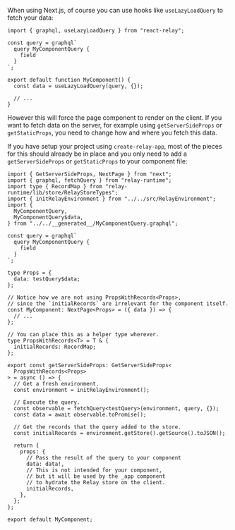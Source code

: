 When using Next.js, of course you can use hooks like `useLazyLoadQuery` to fetch your data:

```tsx
import { graphql, useLazyLoadQuery } from "react-relay";

const query = graphql`
  query MyComponentQuery {
    field
  }
`;

export default function MyComponent() {
  const data = useLazyLoadQuery(query, {});

  // ...
}
```

However this will force the page component to render on the client. If you want to fetch data on the server, for example using `getServerSideProps` or `getStaticProps`, you need to change how and where you fetch this data.

If you have setup your project using `create-relay-app`, most of the pieces for this should already be in place and you only need to add a `getServerSideProps` or `getStaticProps` to your component file:

```tsx
import { GetServerSideProps, NextPage } from "next";
import { graphql, fetchQuery } from "relay-runtime";
import type { RecordMap } from "relay-runtime/lib/store/RelayStoreTypes";
import { initRelayEnvironment } from "../../src/RelayEnvironment";
import {
  MyComponentQuery,
  MyComponentQuery$data,
} from "../../__generated__/MyComponentQuery.graphql";

const query = graphql`
  query MyComponentQuery {
    field
  }
`;

type Props = {
  data: testQuery$data;
};

// Notice how we are not using PropsWithRecords<Props>,
// since the `initialRecords` are irrelevant for the component itself.
const MyComponent: NextPage<Props> = ({ data }) => {
  // ...
};

// You can place this as a helper type wherever.
type PropsWithRecords<T> = T & {
  initialRecords: RecordMap;
};

export const getServerSideProps: GetServerSideProps<
  PropsWithRecords<Props>
> = async () => {
  // Get a fresh environment.
  const environment = initRelayEnvironment();

  // Execute the query.
  const observable = fetchQuery<testQuery>(environment, query, {});
  const data = await observable.toPromise();

  // Get the records that the query added to the store.
  const initialRecords = environment.getStore().getSource().toJSON();

  return {
    props: {
      // Pass the result of the query to your component
      data: data!,
      // This is not intended for your component,
      // but it will be used by the _app component
      // to hydrate the Relay store on the client.
      initialRecords,
    },
  };
};

export default MyComponent;
```
